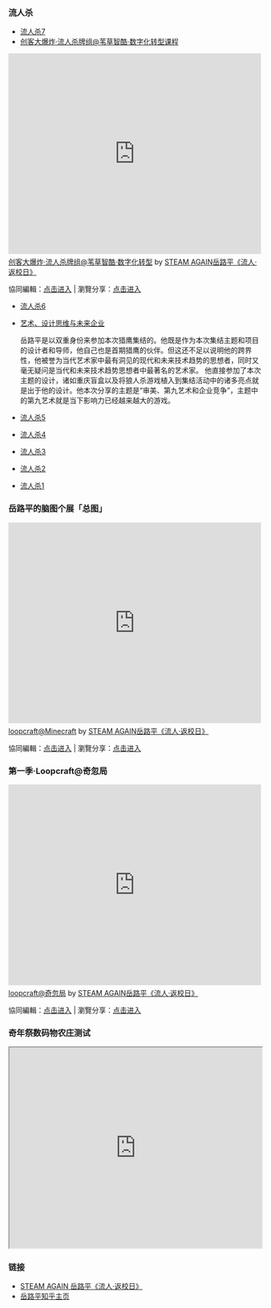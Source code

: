 ### 流人杀
- [流人杀7](https://mp.weixin.qq.com/s/tmtLk-WVRs83quD_N_HH0g)
- [创客大爆炸·流人杀牌组@苇草智酷·数字化转型课程](https://mp.weixin.qq.com/s/tmtLk-WVRs83quD_N_HH0g)

<iframe width="100%" height="400" frameborder="0" src="https://www.mindmeister.com/maps/public_map_shell/1863943357/_?width=600&height=400&z=auto" scrolling="no" style="overflow: hidden; margin-bottom: 5px;">Your browser is not able to display frames. Please visit <a href="https://www.mindmeister.com/1863943357/_" target="_blank">创客大爆炸·流人杀牌组@苇草智酷·数字化转型</a> on MindMeister.</iframe><div class="mb-5"><a href="https://www.mindmeister.com/1863943357/_" target="_blank">创客大爆炸·流人杀牌组@苇草智酷·数字化转型</a> by <a href="https://www.mindmeister.com/users/channel/63288877" target="_blank">STEAM AGAIN岳路平《流人·返校日》</a></div>

協同編輯：[点击进入](https://mm.tt/1863943357?t=8JMiijoRU9) | 瀏覽分享：[点击进入](https://www.mindmeister.com/1863943357/_)

- [流人杀6](https://mp.weixin.qq.com/s/D9hezLYL41DfF2I-GcXGFg)
- [艺术、设计思维与未来企业](https://mp.weixin.qq.com/s/I2ACQCjKYKzP9IUuwDHhbA)

  岳路平是以双重身份来参加本次猎鹰集结的。他既是作为本次集结主题和项目的设计者和导师，他自己也是首期猎鹰的伙伴。但这还不足以说明他的跨界性，他被誉为当代艺术家中最有洞见的现代和未来技术趋势的思想者，同时又毫无疑问是当代和未来技术趋势思想者中最著名的艺术家。
  他直接参加了本次主题的设计，诸如重庆盲盒以及将狼人杀游戏植入到集结活动中的诸多亮点就是出于他的设计。他本次分享的主题是“审美、第九艺术和企业竞争”，主题中的第九艺术就是当下影响力已经越来越大的游戏。
  
- [流人杀5](https://mp.weixin.qq.com/s/uQHAumHSCKfZuOOD1FWmrQ)
- [流人杀4](https://mp.weixin.qq.com/s/sWpd2kzwLHiBRtzhzwtYiw)
- [流人杀3](https://mp.weixin.qq.com/s/cJf06-uZDnraE6B5nE5N4w)
- [流人杀2](https://mp.weixin.qq.com/s/wNfxPFtdN7Yoiq15Ahia0Q)
- [流人杀1](https://mp.weixin.qq.com/s/YbfaPl4uXY1ypWDidiRbnQ)

### 岳路平的脑图个展「总图」

<iframe width="100%" height="400" frameborder="0" src="https://www.mindmeister.com/maps/public_map_shell/1847072980/loopcraft-minecraft?width=600&height=400&z=auto" scrolling="no" style="overflow: hidden; margin-bottom: 5px;">Your browser is not able to display frames. Please visit <a href="https://www.mindmeister.com/1847072980/loopcraft-minecraft" target="_blank">loopcraft@Minecraft</a> on MindMeister.</iframe><div class="mb-5"><a href="https://www.mindmeister.com/1847072980/loopcraft-minecraft" target="_blank">loopcraft@Minecraft</a> by <a href="https://www.mindmeister.com/users/channel/63288877" target="_blank">STEAM AGAIN岳路平《流人·返校日》</a></div>

協同編輯：[点击进入](https://mm.tt/1847072980?t=3g96Alj2Nk) | 瀏覽分享：[点击进入](https://www.mindmeister.com/1847072980/loopcraft-minecraft)


### 第一季·Loopcraft@奇忽局

<iframe width="100%" height="400" frameborder="0" src="https://www.mindmeister.com/maps/public_map_shell/1855161141/loopcraft?width=600&height=400&z=auto&t=PJCtuKdsQz&presentation=1" scrolling="no" style="overflow: hidden; margin-bottom: 5px;">Your browser is not able to display frames. Please visit <a href="https://www.mindmeister.com/1855161141/loopcraft?t=PJCtuKdsQz" target="_blank">loopcraft@奇忽局</a> on MindMeister.</iframe><div class="mb-5"><a href="https://www.mindmeister.com/1855161141/loopcraft?t=PJCtuKdsQz" target="_blank">loopcraft@奇忽局</a> by <a href="https://www.mindmeister.com/users/channel/63288877" target="_blank">STEAM AGAIN岳路平《流人·返校日》</a></div>

協同編輯：[点击进入](https://mm.tt/1855161141?t=PJCtuKdsQz) | 瀏覽分享：[点击进入](https://www.mindmeister.com/1855161141/loopcraft)


### 奇年祭数码物农庄测试

<iframe src="https://hubs.mozilla.com/HSLeWby?embed_token=ab36557d3e83d5b46ce7a53f8d64ed12" style="width: 100%; height: 400px;" allow="microphone; camera; vr; speaker;"></iframe>


### 链接
- [STEAM AGAIN 岳路平《流人·返校日》](https://www.youtube.com/channel/UCQlmA0QuuMf4QhInoBA4u_w)
- [岳路平知乎主页](https://www.zhihu.com/people/yue-lu-ping)
